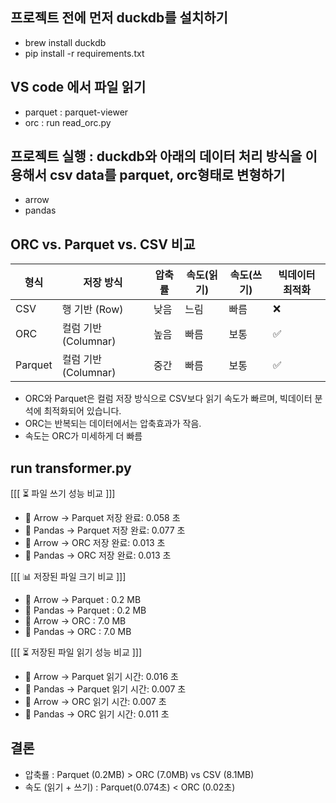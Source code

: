 ## 프로젝트 전에 먼저 duckdb를 설치하기
- brew install duckdb
- pip install -r requirements.txt

## VS code 에서 파일 읽기
- parquet : parquet-viewer
- orc : run read_orc.py

## 프로젝트 실행 : duckdb와 아래의 데이터 처리 방식을 이용해서 csv data를 parquet, orc형태로 변형하기
- arrow
- pandas

## ORC vs. Parquet vs. CSV 비교
| 형식  | 저장 방식          | 압축률 | 속도(읽기) | 속도(쓰기) | 빅데이터 최적화 |
|-------|-----------------|--------|------------|------------|--------------|
| CSV   | 행 기반 (Row)   | 낮음   | 느림       | 빠름       | ❌           |
| ORC   | 컬럼 기반 (Columnar) | 높음   | 빠름       | 보통       | ✅           |
| Parquet | 컬럼 기반 (Columnar) | 중간   | 빠름       | 보통       | ✅           |
- ORC와 Parquet은 컬럼 저장 방식으로 CSV보다 읽기 속도가 빠르며, 빅데이터 분석에 최적화되어 있습니다.
- ORC는 반복되는 데이터에서는 압축효과가 작음.
- 속도는 ORC가 미세하게 더 빠름

## run transformer.py
[[[ ⏳ 파일 쓰기 성능 비교 ]]]
- 📌 Arrow → Parquet 저장 완료: 0.058 초
- 📌 Pandas → Parquet 저장 완료: 0.077 초
- 📌 Arrow → ORC 저장 완료: 0.013 초
- 📌 Pandas → ORC 저장 완료: 0.013 초

[[[ 📊 저장된 파일 크기 비교 ]]]
- 💾 Arrow → Parquet : 0.2 MB
- 💾 Pandas → Parquet : 0.2 MB
- 💾 Arrow → ORC : 7.0 MB
- 💾 Pandas → ORC : 7.0 MB

[[[ ⏳ 저장된 파일 읽기 성능 비교 ]]]
- 📖 Arrow → Parquet 읽기 시간: 0.016 초
- 📖 Pandas → Parquet 읽기 시간: 0.007 초
- 📖 Arrow → ORC 읽기 시간: 0.007 초
- 📖 Pandas → ORC 읽기 시간: 0.011 초

## 결론
- 압축룔 : Parquet (0.2MB) > ORC (7.0MB) vs CSV (8.1MB)
- 속도 (읽기 + 쓰기) : Parquet(0.074초) < ORC (0.02초)